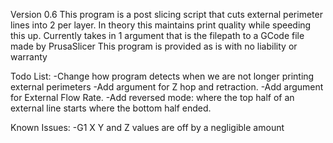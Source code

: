 Version 0.6
This program is a post slicing script that cuts external perimeter lines into 2 per layer. In theory this maintains print quality while speeding this up.
Currently takes in 1 argument that is the filepath to a GCode file made by PrusaSlicer
This program is provided as is with no liability or warranty

Todo List:
  -Change how program detects when we are not longer printing external perimeters
  -Add argument for Z hop and retraction.
  -Add argument for External Flow Rate.
  -Add reversed mode: where the top half of an external line starts where the bottom half ended.

Known Issues:
 -G1 X Y and Z values are off by a negligible amount
